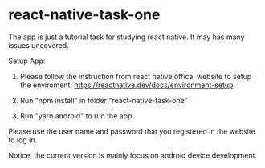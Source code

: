 # react-native-task-one

The app is just a tutorial task for studying react native. It may has many issues uncovered.

Setup App:

1. Please follow the instruction from react native offical website to setup the enviroment:
    https://reactnative.dev/docs/environment-setup
    
2. Run "npm install" in folder "react-native-task-one"

3. Run "yarn android" to run the app

Please use the user name and password that you registered in the website to log in.

Notice: the current version is mainly focus on android device development.
